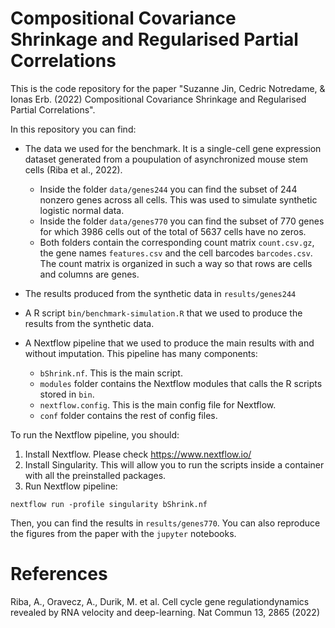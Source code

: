 # Compositional Covariance Shrinkage and Regularised Partial Correlations
This is the code repository for the paper "Suzanne Jin, Cedric Notredame, & Ionas Erb. (2022) Compositional Covariance Shrinkage and Regularised Partial Correlations".

In this repository you can find:
- The data we used for the benchmark. It is a single-cell gene expression dataset generated from a poupulation of asynchronized mouse stem cells (Riba et al., 2022).
   - Inside the folder `data/genes244` you can find the subset of 244 nonzero genes across all cells. This was used to simulate synthetic logistic normal data.
   - Inside the folder `data/genes770` you can find the subset of 770 genes for which 3986 cells out of the total of 5637 cells have no zeros. 
   - Both folders contain the corresponding count matrix `count.csv.gz`, the gene names `features.csv` and the cell barcodes `barcodes.csv`. The count matrix is organized in such a way so that rows are cells and columns are genes.
- The results produced from the synthetic data in `results/genes244`
   
- A R script `bin/benchmark-simulation.R` that we used to produce the results from the synthetic data.
- A Nextflow pipeline that we used to produce the main results with and without imputation. This pipeline has many components:
   - `bShrink.nf`. This is the main script. 
   - `modules` folder contains the Nextflow modules that calls the R scripts stored in `bin`.
   - `nextflow.config`. This is the main config file for Nextflow.
   - `conf` folder contains the rest of config files.
   
To run the Nextflow pipeline, you should:
1) Install Nextflow. Please check https://www.nextflow.io/
2) Install Singularity. This will allow you to run the scripts inside a container with all the preinstalled packages.
3) Run Nextflow pipeline: 
```
nextflow run -profile singularity bShrink.nf
```
Then, you can find the results in `results/genes770`. You can also reproduce the figures from the paper with the `jupyter` notebooks.


# References
Riba, A., Oravecz, A., Durik, M. et al. Cell cycle gene regulationdynamics revealed by RNA velocity and deep-learning. Nat Commun 13, 2865 (2022)